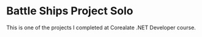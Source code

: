 # Battle Ships Project Solo

This is one of the projects I completed at Corealate .NET Developer course.

